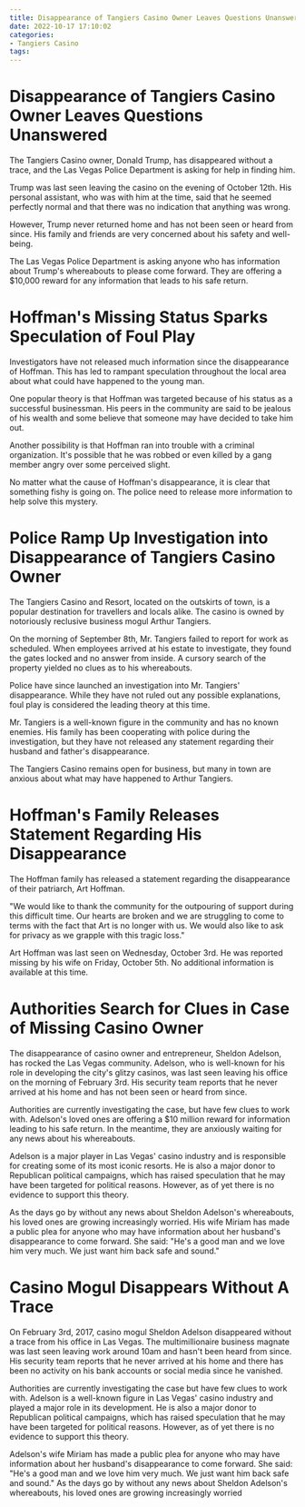 ```yaml
---
title: Disappearance of Tangiers Casino Owner Leaves Questions Unanswered
date: 2022-10-17 17:10:02
categories:
- Tangiers Casino
tags:
---
```



#  Disappearance of Tangiers Casino Owner Leaves Questions Unanswered

The Tangiers Casino owner, Donald Trump, has disappeared without a trace, and the Las Vegas Police Department is asking for help in finding him.

Trump was last seen leaving the casino on the evening of October 12th. His personal assistant, who was with him at the time, said that he seemed perfectly normal and that there was no indication that anything was wrong.

However, Trump never returned home and has not been seen or heard from since. His family and friends are very concerned about his safety and well-being.

The Las Vegas Police Department is asking anyone who has information about Trump's whereabouts to please come forward. They are offering a $10,000 reward for any information that leads to his safe return.

#  Hoffman's Missing Status Sparks Speculation of Foul Play

Investigators have not released much information since the disappearance of Hoffman. This has led to rampant speculation throughout the local area about what could have happened to the young man.

One popular theory is that Hoffman was targeted because of his status as a successful businessman. His peers in the community are said to be jealous of his wealth and some believe that someone may have decided to take him out.

Another possibility is that Hoffman ran into trouble with a criminal organization. It's possible that he was robbed or even killed by a gang member angry over some perceived slight.

No matter what the cause of Hoffman's disappearance, it is clear that something fishy is going on. The police need to release more information to help solve this mystery.

#  Police Ramp Up Investigation into Disappearance of Tangiers Casino Owner

The Tangiers Casino and Resort, located on the outskirts of town, is a popular destination for travellers and locals alike. The casino is owned by notoriously reclusive business mogul Arthur Tangiers.

On the morning of September 8th, Mr. Tangiers failed to report for work as scheduled. When employees arrived at his estate to investigate, they found the gates locked and no answer from inside. A cursory search of the property yielded no clues as to his whereabouts.

Police have since launched an investigation into Mr. Tangiers' disappearance. While they have not ruled out any possible explanations, foul play is considered the leading theory at this time.

Mr. Tangiers is a well-known figure in the community and has no known enemies. His family has been cooperating with police during the investigation, but they have not released any statement regarding their husband and father's disappearance.

The Tangiers Casino remains open for business, but many in town are anxious about what may have happened to Arthur Tangiers.

#  Hoffman's Family Releases Statement Regarding His Disappearance

The Hoffman family has released a statement regarding the disappearance of their patriarch, Art Hoffman.

"We would like to thank the community for the outpouring of support during this difficult time. Our hearts are broken and we are struggling to come to terms with the fact that Art is no longer with us. We would also like to ask for privacy as we grapple with this tragic loss."

Art Hoffman was last seen on Wednesday, October 3rd. He was reported missing by his wife on Friday, October 5th. No additional information is available at this time.

#  Authorities Search for Clues in Case of Missing Casino Owner

The disappearance of casino owner and entrepreneur, Sheldon Adelson, has rocked the Las Vegas community. Adelson, who is well-known for his role in developing the city's glitzy casinos, was last seen leaving his office on the morning of February 3rd. His security team reports that he never arrived at his home and has not been seen or heard from since.

Authorities are currently investigating the case, but have few clues to work with. Adelson's loved ones are offering a $10 million reward for information leading to his safe return. In the meantime, they are anxiously waiting for any news about his whereabouts.

Adelson is a major player in Las Vegas' casino industry and is responsible for creating some of its most iconic resorts. He is also a major donor to Republican political campaigns, which has raised speculation that he may have been targeted for political reasons. However, as of yet there is no evidence to support this theory.

As the days go by without any news about Sheldon Adelson's whereabouts, his loved ones are growing increasingly worried. His wife Miriam has made a public plea for anyone who may have information about her husband's disappearance to come forward. She said: "He's a good man and we love him very much. We just want him back safe and sound."

# Casino Mogul Disappears Without A Trace

On February 3rd, 2017, casino mogul Sheldon Adelson disappeared without a trace from his office in Las Vegas. The multimillionaire business magnate was last seen leaving work around 10am and hasn't been heard from since. His security team reports that he never arrived at his home and there has been no activity on his bank accounts or social media since he vanished.

Authorities are currently investigating the case but have few clues to work with. Adelson is a well-known figure in Las Vegas' casino industry and played a major role in its development. He is also a major donor to Republican political campaigns, which has raised speculation that he may have been targeted for political reasons. However, as of yet there is no evidence to support this theory.

Adelson's wife Miriam has made a public plea for anyone who may have information about her husband's disappearance to come forward. She said: "He's a good man and we love him very much. We just want him back safe and sound." As the days go by without any news about Sheldon Adelson's whereabouts, his loved ones are growing increasingly worried